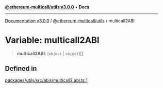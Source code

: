 [**@ethereum-multicall/utils v3.0.0**](../README.md) • **Docs**

***

[Documentation v3.0.0](../../../packages.md) / [@ethereum-multicall/utils](../README.md) / multicall2ABI

# Variable: multicall2ABI

> **multicall2ABI**: (`object` \| `object`)[]

## Defined in

[packages/utils/src/abis/multicall2.abi.ts:1](https://github.com/niZmosis/ethereum-multicall/blob/68ee699eca0cd184d8f0b7213bb6f4fe15a011a1/packages/utils/src/abis/multicall2.abi.ts#L1)
